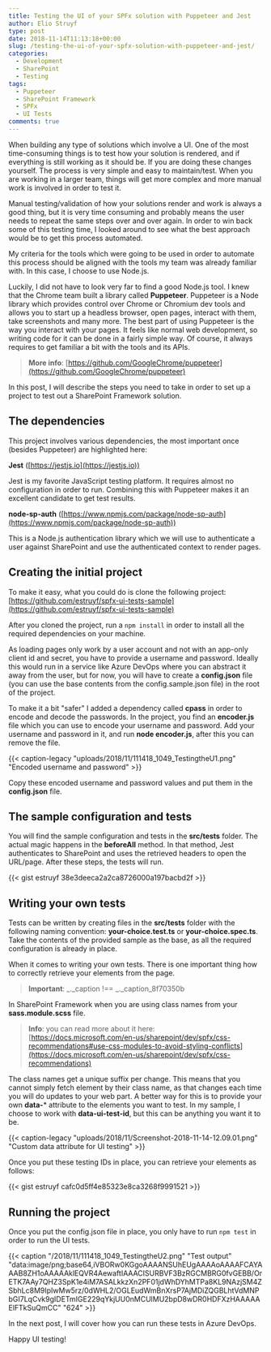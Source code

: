 ```yaml
---
title: Testing the UI of your SPFx solution with Puppeteer and Jest
author: Elio Struyf
type: post
date: 2018-11-14T11:13:18+00:00
slug: /testing-the-ui-of-your-spfx-solution-with-puppeteer-and-jest/
categories:
  - Development
  - SharePoint
  - Testing
tags:
  - Puppeteer
  - SharePoint Framework
  - SPFx
  - UI Tests
comments: true
---
```


When building any type of solutions which involve a UI. One of the most time-consuming things is to test how your solution is rendered, and if everything is still working as it should be. If you are doing these changes yourself. The process is very simple and easy to maintain/test. When you are working in a larger team, things will get more complex and more manual work is involved in order to test it.

Manual testing/validation of how your solutions render and work is always a good thing, but it is very time consuming and probably means the user needs to repeat the same steps over and over again. In order to win back some of this testing time, I looked around to see what the best approach would be to get this process automated.

My criteria for the tools which were going to be used in order to automate this process should be aligned with the tools my team was already familiar with. In this case, I choose to use Node.js.

Luckily, I did not have to look very far to find a good Node.js tool. I knew that the Chrome team built a library called **Puppeteer**. Puppeteer is a Node library which provides control over Chrome or Chromium dev tools and allows you to start up a headless browser, open pages, interact with them, take screenshots and many more. The best part of using Puppeteer is the way you interact with your pages. It feels like normal web development, so writing code for it can be done in a fairly simple way. Of course, it always requires to get familiar a bit with the tools and its APIs.

> **More info**: [https://github.com/GoogleChrome/puppeteer](https://github.com/GoogleChrome/puppeteer)

In this post, I will describe the steps you need to take in order to set up a project to test out a SharePoint Framework solution.

## The dependencies

This project involves various dependencies, the most important once (besides Puppeteer) are highlighted here:

**Jest** ([https://jestjs.io](https://jestjs.io))

Jest is my favorite JavaScript testing platform. It requires almost no configuration in order to run. Combining this with Puppeteer makes it an excellent candidate to get test results.

**node-sp-auth** ([https://www.npmjs.com/package/node-sp-auth](https://www.npmjs.com/package/node-sp-auth))

This is a Node.js authentication library which we will use to authenticate a user against SharePoint and use the authenticated context to render pages.

## Creating the initial project

To make it easy, what you could do is clone the following project: [https://github.com/estruyf/spfx-ui-tests-sample](https://github.com/estruyf/spfx-ui-tests-sample)

After you cloned the project, run a `npm install` in order to install all the required dependencies on your machine.

As loading pages only work by a user account and not with an app-only client id and secret, you have to provide a username and password. Ideally this would run in a service like Azure DevOps where you can abstract it away from the user, but for now, you will have to create a **config.json** file (you can use the base contents from the config.sample.json file) in the root of the project.

To make it a bit "safer" I added a dependency called **cpass** in order to encode and decode the passwords. In the project, you find an **encoder.js** file which you can use to encode your username and password. Add your username and password in it, and run **node encoder.js**, after this you can remove the file.

{{< caption-legacy "uploads/2018/11/111418_1049_TestingtheU1.png" "Encoded username and password" >}}

Copy these encoded username and password values and put them in the **config.json** file.

## The sample configuration and tests

You will find the sample configuration and tests in the **src/tests** folder. The actual magic happens in the **beforeAll** method. In that method, Jest authenticates to SharePoint and uses the retrieved headers to open the URL/page. After these steps, the tests will run.

{{< gist estruyf 38e3deeca2a2ca8726000a197bacbd2f >}}

## Writing your own tests

Tests can be written by creating files in the **src/tests** folder with the following naming convention: **your-choice.test.ts** or **your-choice.spec.ts**. Take the contents of the provided sample as the base, as all the required configuration is already in place.

When it comes to writing your own tests. There is one important thing how to correctly retrieve your elements from the page.

> **Important**: _._caption !== _._caption_8f70350b

In SharePoint Framework when you are using class names from your **sass.module.scss** file.

> **Info**: you can read more about it here: [https://docs.microsoft.com/en-us/sharepoint/dev/spfx/css-recommendations#use-css-modules-to-avoid-styling-conflicts](https://docs.microsoft.com/en-us/sharepoint/dev/spfx/css-recommendations)

The class names get a unique suffix per change. This means that you cannot simply fetch element by their class name, as that changes each time you will do updates to your web part. A better way for this is to provide your own **data-*** attribute to the elements you want to test. In my sample, I choose to work with **data-ui-test-id**, but this can be anything you want it to be.

{{< caption-legacy "uploads/2018/11/Screenshot-2018-11-14-12.09.01.png" "Custom data attribute for UI testing" >}}

Once you put these testing IDs in place, you can retrieve your elements as follows:

{{< gist estruyf cafc0d5ff4e85323e8ca3268f9991521 >}}

## Running the project

Once you put the config.json file in place, you only have to run `npm test` in order to run the UI tests.

{{< caption "/2018/11/111418_1049_TestingtheU2.png" "Test output"  "data:image/png;base64,iVBORw0KGgoAAAANSUhEUgAAAAoAAAAFCAYAAAB8ZH1oAAAAAklEQVR4AewaftIAAACISURBVF3BzRGCMBRG0fvGEBB/OrETK7AAy7QHZ3SpK1e4iM7ASALkkzXn2PF01jdWhDYhMTPa8KL9NAzjSM4ZSbhLc8M9IpIwMw5rz/0dWHL2/OGLEudWmBnXrsP7AjMDiZQGBLhtVdMNPbGI7LqCvk9gIDETmIGE229qYkjUU0nMCUlMU2bpD8wDR0HDFXzHAAAAAElFTkSuQmCC" "624" >}}

In the next post, I will cover how you can run these tests in Azure DevOps.

Happy UI testing!
